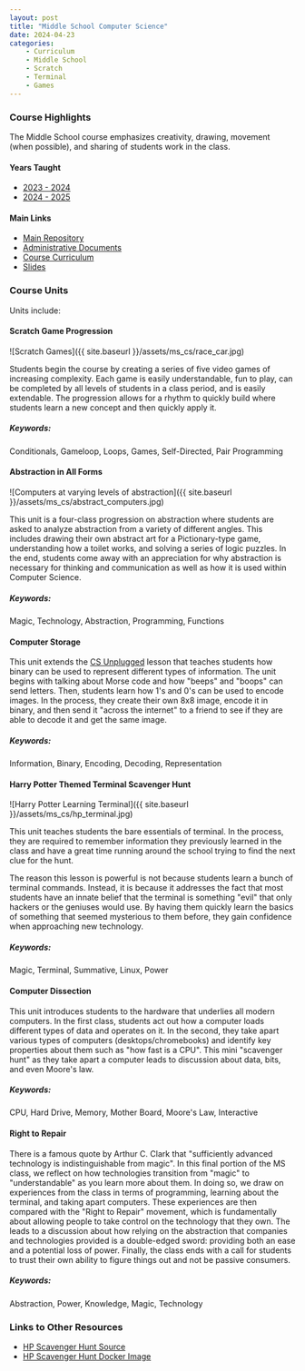 ```yaml
---
layout: post
title: "Middle School Computer Science"
date: 2024-04-23
categories:
    - Curriculum
    - Middle School
    - Scratch
    - Terminal
    - Games
---
```


### Course Highlights

The Middle School course emphasizes creativity, drawing, movement (when
possible), and sharing of students work in the class.

#### Years Taught

- [2023 - 2024](https://github.com/eric-rizzi/ucls-ms-intro-to-cs/tree/2023-2024)
- [2024 - 2025](https://github.com/eric-rizzi/ucls-ms-intro-to-cs)

#### Main Links

- [Main Repository](https://github.com/eric-rizzi/ucls-ms-intro-to-cs)
- [Administrative Documents](https://github.com/eric-rizzi/ucls-ms-intro-to-cs/tree/mainline/Administration)
- [Course Curriculum](https://github.com/eric-rizzi/ucls-ms-intro-to-cs/tree/mainline/CourseMaterials)
- [Slides](https://docs.google.com/presentation/d/1LZ9qW63k0Hhun7w6vYURNxZx-x9BmftrO0Ew-m6Dhyk)

### Course Units

Units include:

#### Scratch Game Progression

![Scratch Games]({{ site.baseurl }}/assets/ms_cs/race_car.jpg)

Students begin the course by creating a series of five video games of increasing
complexity. Each game is easily understandable, fun to play, can be completed
by all levels of students in a class period, and is easily extendable. The
progression allows for a rhythm to quickly build where students learn a
new concept and then quickly apply it.

##### Keywords:

Conditionals, Gameloop, Loops, Games, Self-Directed, Pair Programming

#### Abstraction in All Forms

![Computers at varying levels of abstraction]({{ site.baseurl }}/assets/ms_cs/abstract_computers.jpg)

This unit is a four-class progression on abstraction where students are asked to
analyze abstraction from a variety of different angles. This includes drawing
their own abstract art for a Pictionary-type game, understanding how a toilet
works, and solving a series of logic puzzles. In the end, students come away
with an appreciation for why abstraction is necessary for thinking and
communication as well as how it is used within Computer Science.

##### Keywords:

Magic, Technology, Abstraction, Programming, Functions

#### Computer Storage

This unit extends the [CS Unplugged](https://youtu.be/VpDDPWVn5-Q?si=l9Kg5dQSOvpgjQUm&t=1708)
lesson that teaches students how binary can be used to represent different
types of information. The unit begins with talking about Morse code and how
"beeps" and "boops" can send letters. Then, students learn how 1's and 0's
can be used to encode images. In the process, they create their own 8x8 image,
encode it in binary, and then send it "across the internet" to a friend to see
if they are able to decode it and get the same image.

##### Keywords:

Information, Binary, Encoding, Decoding, Representation

#### Harry Potter Themed Terminal Scavenger Hunt

![Harry Potter Learning Terminal]({{ site.baseurl }}/assets/ms_cs/hp_terminal.jpg)

This unit teaches students the bare essentials of terminal. In the process, they
are required to remember information they previously learned in the class and
have a great time running around the school trying to find the next clue for
the hunt.

The reason this lesson is powerful is not because students learn a bunch of
terminal commands. Instead, it is because it addresses the fact that most
students have an innate belief that the terminal is something "evil" that only
hackers or the geniuses would use. By having them quickly learn the basics of
something that seemed mysterious to them before, they gain confidence when
approaching new technology.

##### Keywords:

Magic, Terminal, Summative, Linux, Power

#### Computer Dissection

This unit introduces students to the hardware that underlies all modern
computers. In the first class, students act out how a computer loads different
types of data and operates on it. In the second, they take apart various types
of computers (desktops/chromebooks) and identify key properties about them
such as "how fast is a CPU". This mini "scavenger hunt" as they take apart a
computer leads to discussion about data, bits, and even Moore's law.

##### Keywords:

CPU, Hard Drive, Memory, Mother Board, Moore's Law, Interactive

#### Right to Repair

There is a famous quote by Arthur C. Clark that "sufficiently advanced technology
is indistinguishable from magic". In this final portion of the MS class, we
reflect on how technologies transition from "magic" to "understandable" as
you learn more about them. In doing so, we draw on experiences from the class in
terms of programming, learning about the terminal, and taking apart computers.
These experiences are then compared with the "Right to Repair" movement, which
is fundamentally about allowing people to take control on the technology that
they own. The leads to a discussion about how relying on the abstraction that
companies and technologies provided is a double-edged sword: providing both an
ease and a potential loss of power. Finally, the class ends with a call for
students to trust their own ability to figure things out and not be passive
consumers.

##### Keywords:

Abstraction, Power, Knowledge, Magic, Technology

### Links to Other Resources

- [HP Scavenger Hunt Source](https://github.com/eric-rizzi/ucls-hp-learn-shell)
- [HP Scavenger Hunt Docker Image](https://hub.docker.com/repository/docker/erizzi/hp_terminal_tutorial/general)
